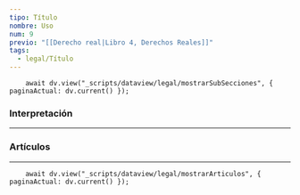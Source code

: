 ```yaml
---
tipo: Título
nombre: Uso
num: 9
previo: "[[Derecho real|Libro 4, Derechos Reales]]"
tags:
  - legal/Título
---
```

```dataviewjs
	await dv.view("_scripts/dataview/legal/mostrarSubSecciones", { paginaActual: dv.current() });
```
### Interpretación
---


### Artículos
---
```dataviewjs
	await dv.view("_scripts/dataview/legal/mostrarArticulos", { paginaActual: dv.current() });
```


